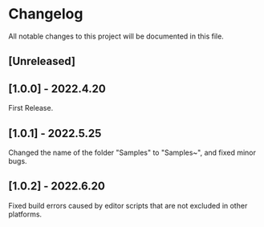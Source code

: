 # Changelog
All notable changes to this project will be documented in this file.

## [Unreleased]

## [1.0.0] - 2022.4.20
First Release.

## [1.0.1] - 2022.5.25
Changed the name of the folder "Samples" to "Samples~", and fixed minor bugs.

## [1.0.2] - 2022.6.20
Fixed build errors caused by editor scripts that are not excluded in other platforms.